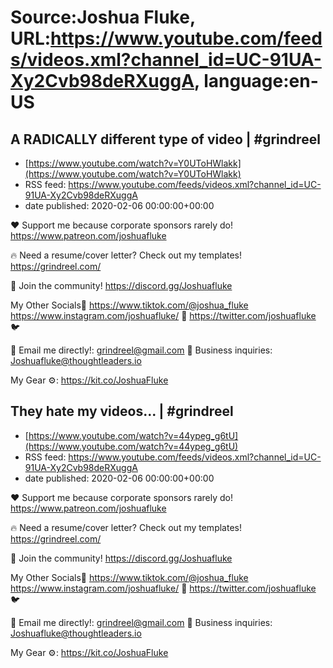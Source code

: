 # Source:Joshua Fluke, URL:https://www.youtube.com/feeds/videos.xml?channel_id=UC-91UA-Xy2Cvb98deRXuggA, language:en-US

## A RADICALLY different type of video | #grindreel
 - [https://www.youtube.com/watch?v=Y0UToHWlakk](https://www.youtube.com/watch?v=Y0UToHWlakk)
 - RSS feed: https://www.youtube.com/feeds/videos.xml?channel_id=UC-91UA-Xy2Cvb98deRXuggA
 - date published: 2020-02-06 00:00:00+00:00

❤️ Support me because corporate sponsors rarely do! 
 https://www.patreon.com/joshuafluke

🔥 Need a resume/cover letter? Check out my templates!  
https://grindreel.com/

👊 Join the community! 
https://discord.gg/Joshuafluke

My Other Socials🤳
https://www.tiktok.com/@joshua_fluke
https://www.instagram.com/joshuafluke/  📸
https://twitter.com/joshuafluke  🐦

📧 Email me directly!: grindreel@gmail.com
📧 Business inquiries: Joshuafluke@thoughtleaders.io  

My Gear ⚙️:  https://kit.co/JoshuaFluke

## They hate my videos... | #grindreel
 - [https://www.youtube.com/watch?v=44ypeg_g6tU](https://www.youtube.com/watch?v=44ypeg_g6tU)
 - RSS feed: https://www.youtube.com/feeds/videos.xml?channel_id=UC-91UA-Xy2Cvb98deRXuggA
 - date published: 2020-02-06 00:00:00+00:00

❤️ Support me because corporate sponsors rarely do! 
 https://www.patreon.com/joshuafluke

🔥 Need a resume/cover letter? Check out my templates!  
https://grindreel.com/

👊 Join the community! 
https://discord.gg/Joshuafluke

My Other Socials🤳
https://www.tiktok.com/@joshua_fluke
https://www.instagram.com/joshuafluke/  📸
https://twitter.com/joshuafluke  🐦

📧 Email me directly!: grindreel@gmail.com
📧 Business inquiries: Joshuafluke@thoughtleaders.io  

My Gear ⚙️:  https://kit.co/JoshuaFluke

